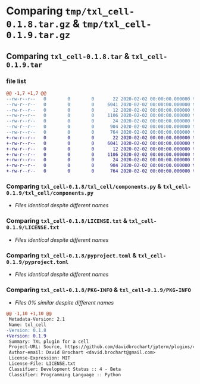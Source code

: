 # Comparing `tmp/txl_cell-0.1.8.tar.gz` & `tmp/txl_cell-0.1.9.tar.gz`

## Comparing `txl_cell-0.1.8.tar` & `txl_cell-0.1.9.tar`

### file list

```diff
@@ -1,7 +1,7 @@
--rw-r--r--   0        0        0       22 2020-02-02 00:00:00.000000 txl_cell-0.1.8/txl_cell/__init__.py
--rw-r--r--   0        0        0     6041 2020-02-02 00:00:00.000000 txl_cell-0.1.8/txl_cell/components.py
--rw-r--r--   0        0        0       12 2020-02-02 00:00:00.000000 txl_cell-0.1.8/.gitignore
--rw-r--r--   0        0        0     1106 2020-02-02 00:00:00.000000 txl_cell-0.1.8/LICENSE.txt
--rw-r--r--   0        0        0       24 2020-02-02 00:00:00.000000 txl_cell-0.1.8/README.md
--rw-r--r--   0        0        0      904 2020-02-02 00:00:00.000000 txl_cell-0.1.8/pyproject.toml
--rw-r--r--   0        0        0      764 2020-02-02 00:00:00.000000 txl_cell-0.1.8/PKG-INFO
+-rw-r--r--   0        0        0       22 2020-02-02 00:00:00.000000 txl_cell-0.1.9/txl_cell/__init__.py
+-rw-r--r--   0        0        0     6041 2020-02-02 00:00:00.000000 txl_cell-0.1.9/txl_cell/components.py
+-rw-r--r--   0        0        0       12 2020-02-02 00:00:00.000000 txl_cell-0.1.9/.gitignore
+-rw-r--r--   0        0        0     1106 2020-02-02 00:00:00.000000 txl_cell-0.1.9/LICENSE.txt
+-rw-r--r--   0        0        0       24 2020-02-02 00:00:00.000000 txl_cell-0.1.9/README.md
+-rw-r--r--   0        0        0      904 2020-02-02 00:00:00.000000 txl_cell-0.1.9/pyproject.toml
+-rw-r--r--   0        0        0      764 2020-02-02 00:00:00.000000 txl_cell-0.1.9/PKG-INFO
```

### Comparing `txl_cell-0.1.8/txl_cell/components.py` & `txl_cell-0.1.9/txl_cell/components.py`

 * *Files identical despite different names*

### Comparing `txl_cell-0.1.8/LICENSE.txt` & `txl_cell-0.1.9/LICENSE.txt`

 * *Files identical despite different names*

### Comparing `txl_cell-0.1.8/pyproject.toml` & `txl_cell-0.1.9/pyproject.toml`

 * *Files identical despite different names*

### Comparing `txl_cell-0.1.8/PKG-INFO` & `txl_cell-0.1.9/PKG-INFO`

 * *Files 0% similar despite different names*

```diff
@@ -1,10 +1,10 @@
 Metadata-Version: 2.1
 Name: txl_cell
-Version: 0.1.8
+Version: 0.1.9
 Summary: TXL plugin for a cell
 Project-URL: Source, https://github.com/davidbrochart/jpterm/plugins/cell
 Author-email: David Brochart <david.brochart@gmail.com>
 License-Expression: MIT
 License-File: LICENSE.txt
 Classifier: Development Status :: 4 - Beta
 Classifier: Programming Language :: Python
```

